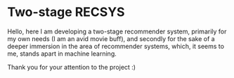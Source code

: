 # Two-stage RECSYS

Hello, here I am developing a two-stage recommender system, primarily 
for my own needs (I am an avid movie buff), and secondly for the sake of a deeper 
immersion in the area of ​​recommender systems, which, it seems to me, stands apart 
in machine learning.

Thank you for your attention to the project :)
